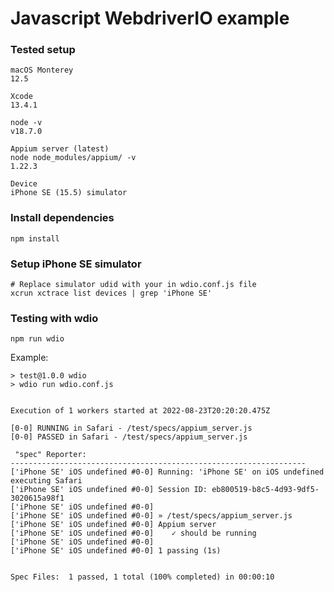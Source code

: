 # Javascript WebdriverIO example

### Tested setup

```
macOS Monterey
12.5
```
```
Xcode
13.4.1
```
```
node -v
v18.7.0
```
```
Appium server (latest)
node node_modules/appium/ -v
1.22.3
```
```
Device
iPhone SE (15.5) simulator
```

### Install dependencies

```
npm install
```

### Setup iPhone SE simulator

```
# Replace simulator udid with your in wdio.conf.js file
xcrun xctrace list devices | grep 'iPhone SE'
```

### Testing with wdio

```
npm run wdio
```
Example:
```
> test@1.0.0 wdio
> wdio run wdio.conf.js


Execution of 1 workers started at 2022-08-23T20:20:20.475Z

[0-0] RUNNING in Safari - /test/specs/appium_server.js
[0-0] PASSED in Safari - /test/specs/appium_server.js

 "spec" Reporter:
------------------------------------------------------------------
['iPhone SE' iOS undefined #0-0] Running: 'iPhone SE' on iOS undefined executing Safari
['iPhone SE' iOS undefined #0-0] Session ID: eb800519-b8c5-4d93-9df5-3020615a98f1
['iPhone SE' iOS undefined #0-0]
['iPhone SE' iOS undefined #0-0] » /test/specs/appium_server.js
['iPhone SE' iOS undefined #0-0] Appium server
['iPhone SE' iOS undefined #0-0]    ✓ should be running
['iPhone SE' iOS undefined #0-0]
['iPhone SE' iOS undefined #0-0] 1 passing (1s)


Spec Files:	 1 passed, 1 total (100% completed) in 00:00:10
```
